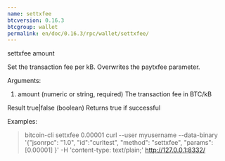 ```yaml
---
name: settxfee
btcversion: 0.16.3
btcgroup: wallet
permalink: en/doc/0.16.3/rpc/wallet/settxfee/
---
```


settxfee amount

Set the transaction fee per kB. Overwrites the paytxfee parameter.

Arguments:
1. amount         (numeric or string, required) The transaction fee in BTC/kB

Result
true|false        (boolean) Returns true if successful

Examples:
> bitcoin-cli settxfee 0.00001
> curl --user myusername --data-binary '{"jsonrpc": "1.0", "id":"curltest", "method": "settxfee", "params": [0.00001] }' -H 'content-type: text/plain;' http://127.0.0.1:8332/


